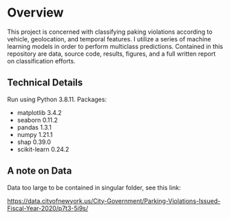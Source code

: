 # Overview 

This project is concerned with classifying paking violations according to vehicle, geolocation, and temporal features. I utilize a series of machine learning models in order to perform multiclass predictions. Contained in this repository are data, source code, results, figures, and a full written report on classification efforts. 

## Technical Details

Run using Python 3.8.11. Packages:
- matplotlib 3.4.2
- seaborn 0.11.2
- pandas 1.3.1
- numpy 1.21.1
- shap 0.39.0
- scikit-learn 0.24.2 

## A note on Data 
Data too large to be contained in singular folder, see this link: 

https://data.cityofnewyork.us/City-Government/Parking-Violations-Issued-Fiscal-Year-2020/p7t3-5i9s/

